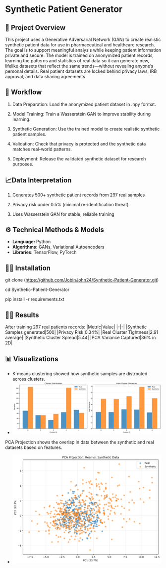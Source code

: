 # Synthetic Patient Generator

## 📌 Project Overview
This project uses a Generative Adversarial Network (GAN) to create realistic synthetic patient data for use in pharmaceutical and healthcare research. The goal is to support meaningful analysis while keeping patient information private and secure. The model is trained on anonymized patient records, learning the patterns and statistics of real data so it can generate new, lifelike datasets that reflect the same trends—without revealing anyone’s personal details. Real patient datasets are locked behind privacy laws, IRB approval, and data sharing agreements

## 🔬 Workflow
1. Data Preparation: Load the anonymized patient dataset in .npy format.

2. Model Training: Train a Wasserstein GAN to improve stability during learning.

3. Synthetic Generation: Use the trained model to create realistic synthetic patient samples.

4. Validation: Check that privacy is protected and the synthetic data matches real-world patterns.

5. Deployment: Release the validated synthetic dataset for research purposes.

## 📈Data Interpretation
1. Generates 500+ synthetic patient records from 297 real samples

2. Privacy risk under 0.5% (minimal re-identification threat)

3. Uses Wasserstein GAN for stable, reliable training

## ⚙️ Technical Methods & Models
- **Language:** Python  
- **Algorithms:** GANs, Variational Autoencoders  
- **Libraries:** TensorFlow, PyTorch

## 👨‍💻 Installation

git clone (https://github.com/JobinJohn24/Synthetic-Patient-Generator.git)

cd Synthetic-Patient-Generator

pip install -r requirements.txt

## 👨‍🔬 Results

After training 297 real patients records: 
|Metric|Value|
|-|-|
|Synthetic Samples generated|500|
|Privacy Risk|0.34%|
|Real Cluster Tightness|2.91 average|
|Synthetic Cluster Spread|5.44|
|PCA Variance Captured|36% in 2D|

## 📊 Visualizations
* K-means clustering showed how synthetic samples are distrbuted across clusters.
* ![kmeans](https://github.com/JobinJohn24/Synthetic-Patient-Generator/blob/main/images/kmeans_statistics.png)


PCA Projection shows the overlap in data between the synthetic and real datasets based on features.
* ![pcaprojection](https://github.com/JobinJohn24/Synthetic-Patient-Generator/blob/main/images/pca_projection.png)
